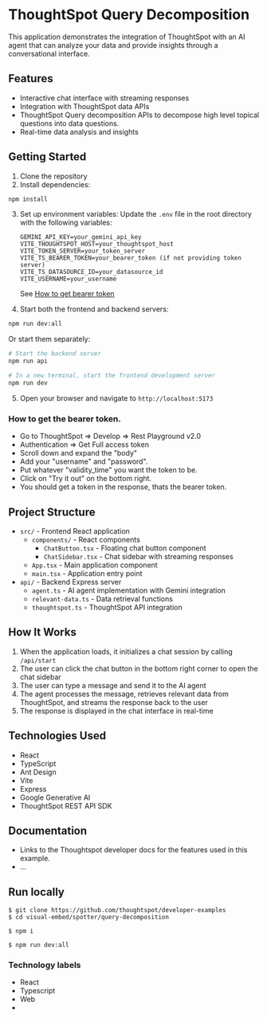 # ThoughtSpot Query Decomposition

This application demonstrates the integration of ThoughtSpot with an AI agent that can analyze your data and provide insights through a conversational interface.

## Features

- Interactive chat interface with streaming responses
- Integration with ThoughtSpot data APIs
- ThoughtSpot Query decomposition APIs to decompose high level topical questions into data questions.
- Real-time data analysis and insights


## Getting Started

1. Clone the repository
2. Install dependencies:

```bash
npm install
```

3. Set up environment variables:
   Update the `.env` file in the root directory with the following variables:
   ```
   GEMINI_API_KEY=your_gemini_api_key
   VITE_THOUGHTSPOT_HOST=your_thoughtspot_host
   VITE_TOKEN_SERVER=your_token_server
   VITE_TS_BEARER_TOKEN=your_bearer_token (if not providing token server)
   VITE_TS_DATASOURCE_ID=your_datasource_id
   VITE_USERNAME=your_username
   ```
   See [How to get bearer token](#how-to-get-the-bearer-token)

4. Start both the frontend and backend servers:

```bash
npm run dev:all
```

Or start them separately:

```bash
# Start the backend server
npm run api

# In a new terminal, start the frontend development server
npm run dev
```

5. Open your browser and navigate to `http://localhost:5173`

### How to get the bearer token.
  - Go to ThoughtSpot => Develop => Rest Playground v2.0
  - Authentication => Get Full access token
  - Scroll down and expand the "body"
  - Add your "username" and "password".
  - Put whatever "validity_time" you want the token to be.
  - Click on "Try it out" on the bottom right.
  - You should get a token in the response, thats the bearer token. 


## Project Structure

- `src/` - Frontend React application
  - `components/` - React components
    - `ChatButton.tsx` - Floating chat button component
    - `ChatSidebar.tsx` - Chat sidebar with streaming responses
  - `App.tsx` - Main application component
  - `main.tsx` - Application entry point
- `api/` - Backend Express server
  - `agent.ts` - AI agent implementation with Gemini integration
  - `relevant-data.ts` - Data retrieval functions
  - `thoughtspot.ts` - ThoughtSpot API integration

## How It Works

1. When the application loads, it initializes a chat session by calling `/api/start`
2. The user can click the chat button in the bottom right corner to open the chat sidebar
3. The user can type a message and send it to the AI agent
4. The agent processes the message, retrieves relevant data from ThoughtSpot, and streams the response back to the user
5. The response is displayed in the chat interface in real-time

## Technologies Used

- React
- TypeScript
- Ant Design
- Vite
- Express
- Google Generative AI
- ThoughtSpot REST API SDK

## Documentation

- Links to the Thoughtspot developer docs for the features used in this example.
- ...

## Run locally

```
$ git clone https://github.com/thoughtspot/developer-examples
$ cd visual-embed/spotter/query-decomposition
```
```
$ npm i
```
```
$ npm run dev:all
```

### Technology labels

- React
- Typescript
- Web
-